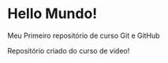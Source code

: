 # Hello Mundo!
 Meu Primeiro repositório de curso Git e GitHub

 Repositório criado do curso de video!
